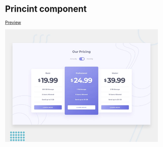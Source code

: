 # Princint component

[Preview](https://carlosqdev.github.io/pricing-component/)

![Pricint component - Previews](https://github.com/carlosqdev/pricing-component/blob/master/static/img/desktop-preview.jpg?raw=true)
